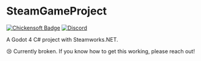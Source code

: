 # SteamGameProject

[![Chickensoft Badge][chickensoft-badge]][chickensoft-website] [![Discord][discord-badge]][discord]

A Godot 4 C# project with Steamworks.NET.

😢 Currently broken. If you know how to get this working, please reach out!

[chickensoft-badge]: https://chickensoft.games/images/chickensoft/chickensoft_badge.svg
[chickensoft-website]: https://chickensoft.games
[discord]: https://discord.gg/gSjaPgMmYW
[discord-badge]: https://img.shields.io/badge/Chickensoft%20Discord-%237289DA.svg?style=flat&logo=discord&logoColor=white
